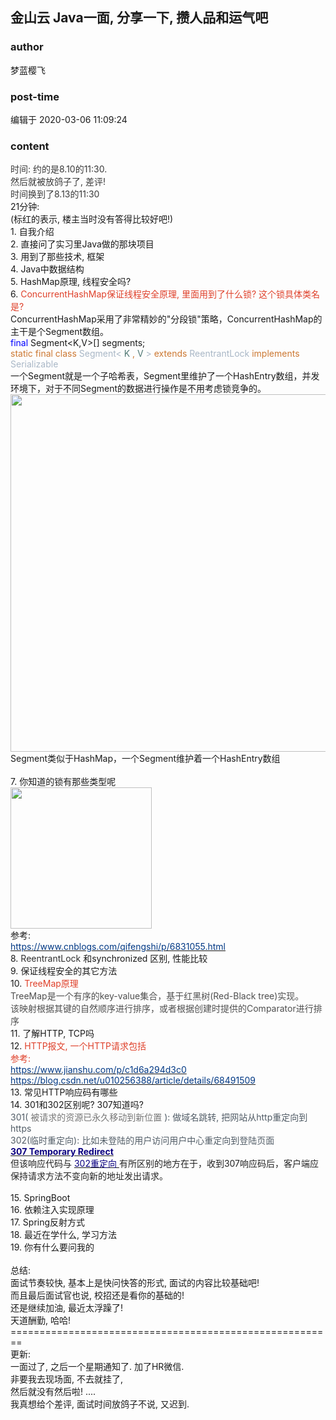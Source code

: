 ## 金山云 Java一面, 分享一下, 攒人品和运气吧
### author 
梦蓝樱飞
### post-time 

编辑于  2020-03-06 11:09:24
### content 
<div class="post-topic-des nc-post-content">
 <div>
  <span style="color:#393939;">
   时间: 约的是8.10的11:30.
  </span>
 </div>
 <div>
  <span style="color:#393939;">
   然后就被放鸽子了, 差评!
  </span>
 </div>
 <div>
  <span style="color:#393939;">
   时间换到了8.13的11:30
  </span>
 </div>
 <div>
  21分钟:
 </div>
 <div>
  (标红的表示, 楼主当时没有答得比较好吧!)
 </div>
 <div>
  1. 自我介绍
 </div>
 <div>
  2. 直接问了实习里Java做的那块项目
 </div>
 <div>
  3. 用到了那些技术, 框架
 </div>
 <div>
  4. Java中数据结构
 </div>
 <div>
  5. HashMap原理, 线程安全吗?
 </div>
 <div>
  6.
  <span style="color:#DF402A;">
   ConcurrentHashMap保证线程安全原理, 里面用到了什么锁? 这个锁具体类名是?
  </span>
 </div>
 <div>
  <span>
   ConcurrentHashMap采用了非常精妙的"分段锁"策略，ConcurrentHashMap的主干是个Segment数组。
  </span>
 </div>
 <div>
  <span>
  </span>
  <span style="color:#0000FF;">
   final
  </span>
  <span>
   Segment&lt;K,V&gt;[] segments;
  </span>
 </div>
 <div>
  <span style="color:#CC7832;">
   static final class
  </span>
  <span style="color:#A9B7C6;">
   Segment&lt;
  </span>
  <span style="color:#507874;">
   K
  </span>
  <span style="color:#CC7832;">
   ,
  </span>
  <span style="color:#507874;">
   V
  </span>
  <span style="color:#A9B7C6;">
   &gt;
  </span>
  <span style="color:#CC7832;">
   extends
  </span>
  <span style="color:#A9B7C6;">
   ReentrantLock
  </span>
  <span style="color:#CC7832;">
   implements
  </span>
  <span style="color:#A9B7C6;">
   Serializable
  </span>
 </div>
 <div>
  <span>
   一个Segment就是一个子哈希表，Segment里维护了一个HashEntry数组，并发环境下，对于不同Segment的数据进行操作是不用考虑锁竞争的。
  </span>
 </div>
 <div>
  <img alt="" src="https://uploadfiles.nowcoder.com/images/20190919/56_1568900435177_29C080A5413E925FE3B3CCB4048AB99B" style="width:572.0px;"/>
 </div>
 <div>
  <span>
   Segment类似于HashMap，一个Segment维护着一个HashEntry数组
  </span>
 </div>
 <div>
  <br/>
 </div>
 <div>
  7. 你知道的锁有那些类型呢
 </div>
 <div>
  <img alt="" src="https://uploadfiles.nowcoder.com/images/20190919/56_1568900435177_29C080A5413E925FE3B3CCB4048AB99B" style="width:226.0px;"/>
 </div>
 <div>
  参考:
 </div>
 <div>
  <a href="https://www.cnblogs.com/qifengshi/p/6831055.html" target="_blank">
   <span style="color:#003884;">
    https://www.cnblogs.com/qifengshi/p/6831055.html
   </span>
  </a>
 </div>
 <div>
  8.
  <span style="color:#2F2F2F;">
   ReentrantLock
  </span>
  和synchronized 区别, 性能比较
 </div>
 <div>
  9. 保证线程安全的其它方法
 </div>
 <div>
  10.
  <span style="color:#DF402A;">
   TreeMap原理
  </span>
 </div>
 <div>
  <span style="color:#4F4F4F;">
   TreeMap是一个有序的key-value集合，基于红黑树(Red-Black tree)实现。
  </span>
 </div>
 <div>
  <span style="color:#4F4F4F;">
   该映射根据其键的自然顺序进行排序，或者根据创建时提供的Comparator进行排序
  </span>
 </div>
 <div>
  11. 了解HTTP, TCP吗
 </div>
 <div>
  12.
  <span style="color:#DF402A;">
   HTTP报文, 一个HTTP请求包括
  </span>
 </div>
 <div>
  <span style="color:#DF402A;">
   参考:
  </span>
 </div>
 <div>
  <a href="https://www.jianshu.com/p/c1d6a294d3c0" target="_blank">
   <span style="color:#003884;">
    https://www.jianshu.com/p/c1d6a294d3c0
   </span>
  </a>
 </div>
 <div>
  <a href="https://blog.csdn.net/u010256388/article/details/68491509" target="_blank">
   <span style="color:#003884;">
    https://blog.csdn.net/u010256388/article/details/68491509
   </span>
  </a>
 </div>
 <div>
  13. 常见HTTP响应码有哪些
 </div>
 <div>
  14. 301和302区别呢? 307知道吗?
 </div>
 <div>
  <span style="color:#525D67;">
   301(
  </span>
  <span style="color:#777777;">
   被请求的资源已永久移动到新位置
  </span>
  <span style="color:#525D67;">
   ): 做域名跳转, 把网站从http重定向到https
  </span>
 </div>
 <div>
  <span style="color:#525D67;">
   302(临时重定向): 比如未登陆的用户访问用户中心重定向到登陆页面
  </span>
 </div>
 <div>
  <a href="https://zh.wikipedia.org/wiki/HTTP_307" target="_blank">
   <span style="color:#0B0080;font-weight:bold;">
    307 Temporary Redirect
   </span>
  </a>
 </div>
 <div>
  <span style="color:#222222;">
   但该响应代码与
  </span>
  <a href="https://zh.wikipedia.org/wiki/HTTP_302" target="_blank">
   <span style="color:#0B0080;">
    302重定向
   </span>
  </a>
  <span style="color:#222222;">
   有所区别的地方在于，收到307响应码后，客户端应保持请求方法不变向新的地址发出请求。
  </span>
 </div>
 <div>
  <br/>
 </div>
 <div>
  15. SpringBoot
 </div>
 <div>
  16. 依赖注入实现原理
 </div>
 <div>
  17. Spring反射方式
 </div>
 <div>
  18. 最近在学什么, 学习方法
 </div>
 <div>
  19. 你有什么要问我的
 </div>
 <div>
  <br/>
 </div>
 <div>
  总结:
 </div>
 <div>
  面试节奏较快, 基本上是快问快答的形式, 面试的内容比较基础吧!
 </div>
 <div>
  而且最后面试官也说, 校招还是看你的基础的!
 </div>
 <div>
  还是继续加油, 最近太浮躁了!
 </div>
 <div>
  天道酬勤, 哈哈!
 </div>
 <div>
  ========================================================
 </div>
 <div>
  更新:
 </div>
 <div>
  一面过了, 之后一个星期通知了. 加了HR微信.
 </div>
 <div>
  非要我去现场面, 不去就挂了,
 </div>
 <div>
  然后就没有然后啦! ....
 </div>
 <div>
  我真想给个差评, 面试时间放鸽子不说, 又迟到.
 </div>
 <div>
  <br/>
 </div>
</div>
